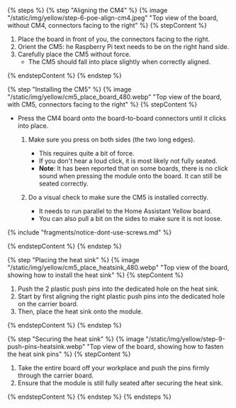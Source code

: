 <!---Steps on reseating the Raspberry Pi Compute Module 4. The steps are almost the same as the ones fo rinstalling the CM4, except the heat pads don't need to be placed, as they are already there from the previous installation. -->

{% steps %}
{% step "Aligning the CM4" %}
{% image "/static/img/yellow/step-6-poe-align-cm4.jpeg" "Top view of the board, without CM4, connectors facing to the right" %}
{% stepContent %}

1. Place the board in front of you, the connectors facing to the right.
2. Orient the CM5: he Raspberry Pi text needs to be on the right hand side.
3. Carefully place the CM5 without force.
    - The CM5 should fall into place slightly when correctly aligned.

{% endstepContent %}
{% endstep %}

{% step "Installing the CM5" %}
{% image "/static/img/yellow/cm5_place_board_480.webp" "Top view of the board, with CM5, connectors facing to the right" %}
{% stepContent %}

- Press the CM4 board onto the board-to-board connectors until it clicks into place.

  1. Make sure you press on both sides (the two long edges).
     - This requires quite a bit of force.
     - If you don't hear a loud click, it is most likely not fully seated.
     - **Note**: It has been reported that on some boards, there is no click sound when pressing the module onto the board. It can still be seated correctly.
  2. Do a visual check to make sure the CM5 is installed correctly.

     - It needs to run parallel to the Home Assistant Yellow board.
     - You can also pull a bit on the sides to make sure it is not loose.

{% include "fragments/notice-dont-use-screws.md" %}

{% endstepContent %}
{% endstep %}

{% step "Placing the heat sink" %}
{% image "/static/img/yellow/cm5_place_heatsink_480.webp" "Top view of the board, showing how to install the heat sink" %}
{% stepContent %}

1. Push the 2 plastic push pins into the dedicated hole on the heat sink.
2. Start by first aligning the right plastic push pins into the dedicated hole on the carrier board.
3. Then, place the heat sink onto the module.

{% endstepContent %}
{% endstep %}

{% step "Securing the heat sink" %}
{% image "/static/img/yellow/step-9-push-pins-heatsink.webp" "Top view of the board, showing how to fasten the heat sink pins" %}
{% stepContent %}

1. Take the entire board off your workplace and push the pins firmly through the carrier board.
2. Ensure that the module is still fully seated after securing the heat sink.

{% endstepContent %}
{% endstep %}
{% endsteps %}
